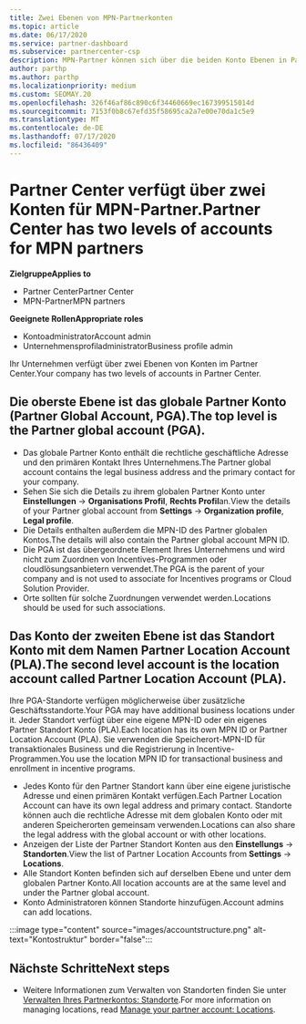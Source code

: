 ```yaml
---
title: Zwei Ebenen von MPN-Partnerkonten
ms.topic: article
ms.date: 06/17/2020
ms.service: partner-dashboard
ms.subservice: partnercenter-csp
description: MPN-Partner können sich über die beiden Konto Ebenen in Partner Center, das globale Partnerkonto (Partner Global Account, PGA) und das Partner Location Account (PLA) informieren.
author: parthp
ms.author: parthp
ms.localizationpriority: medium
ms.custom: SEOMAY.20
ms.openlocfilehash: 326f46af86c890c6f34460669ec167399515014d
ms.sourcegitcommit: 7153f0b8c67efd35f58695ca2a7e00e70da1c5e9
ms.translationtype: MT
ms.contentlocale: de-DE
ms.lasthandoff: 07/17/2020
ms.locfileid: "86436409"
---
```

# <a name="partner-center-has-two-levels-of-accounts-for-mpn-partners"></a><span data-ttu-id="4ce22-103">Partner Center verfügt über zwei Konten für MPN-Partner.</span><span class="sxs-lookup"><span data-stu-id="4ce22-103">Partner Center has two levels of accounts for MPN partners</span></span>

<span data-ttu-id="4ce22-104">**Zielgruppe**</span><span class="sxs-lookup"><span data-stu-id="4ce22-104">**Applies to**</span></span>

- <span data-ttu-id="4ce22-105">Partner Center</span><span class="sxs-lookup"><span data-stu-id="4ce22-105">Partner Center</span></span>
- <span data-ttu-id="4ce22-106">MPN-Partner</span><span class="sxs-lookup"><span data-stu-id="4ce22-106">MPN partners</span></span>

<span data-ttu-id="4ce22-107">**Geeignete Rollen**</span><span class="sxs-lookup"><span data-stu-id="4ce22-107">**Appropriate roles**</span></span>

- <span data-ttu-id="4ce22-108">Kontoadministrator</span><span class="sxs-lookup"><span data-stu-id="4ce22-108">Account admin</span></span>
- <span data-ttu-id="4ce22-109">Unternehmensprofiladministrator</span><span class="sxs-lookup"><span data-stu-id="4ce22-109">Business profile admin</span></span>


<span data-ttu-id="4ce22-110">Ihr Unternehmen verfügt über zwei Ebenen von Konten im Partner Center.</span><span class="sxs-lookup"><span data-stu-id="4ce22-110">Your company has two levels of accounts in Partner Center.</span></span>

## <a name="the-top-level-is-the-partner-global-account-pga"></a><span data-ttu-id="4ce22-111">Die oberste Ebene ist das globale Partner Konto (Partner Global Account, PGA).</span><span class="sxs-lookup"><span data-stu-id="4ce22-111">The top level is the Partner global account (PGA).</span></span>

- <span data-ttu-id="4ce22-112">Das globale Partner Konto enthält die rechtliche geschäftliche Adresse und den primären Kontakt Ihres Unternehmens.</span><span class="sxs-lookup"><span data-stu-id="4ce22-112">The Partner global account contains the legal business address and the primary contact for your company.</span></span> 
- <span data-ttu-id="4ce22-113">Sehen Sie sich die Details zu ihrem globalen Partner Konto unter **Einstellungen**  ->  **Organisations Profil**, **Rechts Profil**an.</span><span class="sxs-lookup"><span data-stu-id="4ce22-113">View the details of your Partner global account from **Settings** -> **Organization profile**, **Legal profile**.</span></span>
- <span data-ttu-id="4ce22-114">Die Details enthalten außerdem die MPN-ID des Partner globalen Kontos.</span><span class="sxs-lookup"><span data-stu-id="4ce22-114">The details will also contain the Partner global account MPN ID.</span></span> 
- <span data-ttu-id="4ce22-115">Die PGA ist das übergeordnete Element Ihres Unternehmens und wird nicht zum Zuordnen von Incentives-Programmen oder cloudlösungsanbietern verwendet.</span><span class="sxs-lookup"><span data-stu-id="4ce22-115">The PGA is the parent of your company and is not used to associate for Incentives programs or Cloud Solution Provider.</span></span> 
- <span data-ttu-id="4ce22-116">Orte sollten für solche Zuordnungen verwendet werden.</span><span class="sxs-lookup"><span data-stu-id="4ce22-116">Locations should be used for such associations.</span></span>

## <a name="the-second-level-account-is-the-location-account-called-partner-location-account-pla"></a><span data-ttu-id="4ce22-117">Das Konto der zweiten Ebene ist das Standort Konto mit dem Namen Partner Location Account (PLA).</span><span class="sxs-lookup"><span data-stu-id="4ce22-117">The second level account is the location account called Partner Location Account (PLA).</span></span>

<span data-ttu-id="4ce22-118">Ihre PGA-Standorte verfügen möglicherweise über zusätzliche Geschäftsstandorte.</span><span class="sxs-lookup"><span data-stu-id="4ce22-118">Your PGA may have additional business locations under it.</span></span> <span data-ttu-id="4ce22-119">Jeder Standort verfügt über eine eigene MPN-ID oder ein eigenes Partner Standort Konto (PLA).</span><span class="sxs-lookup"><span data-stu-id="4ce22-119">Each location has its own MPN ID or Partner Location Account (PLA).</span></span> <span data-ttu-id="4ce22-120">Sie verwenden die Speicherort-MPN-ID für transaktionales Business und die Registrierung in Incentive-Programmen.</span><span class="sxs-lookup"><span data-stu-id="4ce22-120">You use the location MPN ID for transactional business and enrollment in incentive programs.</span></span>

- <span data-ttu-id="4ce22-121">Jedes Konto für den Partner Standort kann über eine eigene juristische Adresse und einen primären Kontakt verfügen.</span><span class="sxs-lookup"><span data-stu-id="4ce22-121">Each Partner Location Account can have its own legal address and primary contact.</span></span> <span data-ttu-id="4ce22-122">Standorte können auch die rechtliche Adresse mit dem globalen Konto oder mit anderen Speicherorten gemeinsam verwenden.</span><span class="sxs-lookup"><span data-stu-id="4ce22-122">Locations can also share the legal address with the global account or with other locations.</span></span>
- <span data-ttu-id="4ce22-123">Anzeigen der Liste der Partner Standort Konten aus den **Einstellungs**  ->  **Standorten**.</span><span class="sxs-lookup"><span data-stu-id="4ce22-123">View the list of Partner Location Accounts from **Settings** -> **Locations**.</span></span>
- <span data-ttu-id="4ce22-124">Alle Standort Konten befinden sich auf derselben Ebene und unter dem globalen Partner Konto.</span><span class="sxs-lookup"><span data-stu-id="4ce22-124">All location accounts are at the same level and under the Partner global account.</span></span>
- <span data-ttu-id="4ce22-125">Konto Administratoren können Standorte hinzufügen.</span><span class="sxs-lookup"><span data-stu-id="4ce22-125">Account admins can add locations.</span></span>

:::image type="content" source="images/accountstructure.png" alt-text="Kontostruktur" border="false":::

## <a name="next-steps"></a><span data-ttu-id="4ce22-127">Nächste Schritte</span><span class="sxs-lookup"><span data-stu-id="4ce22-127">Next steps</span></span>

- <span data-ttu-id="4ce22-128">Weitere Informationen zum Verwalten von Standorten finden Sie unter [Verwalten Ihres Partnerkontos: Standorte](manage-locations.md).</span><span class="sxs-lookup"><span data-stu-id="4ce22-128">For more information on managing locations, read [Manage your partner account: Locations](manage-locations.md).</span></span>

